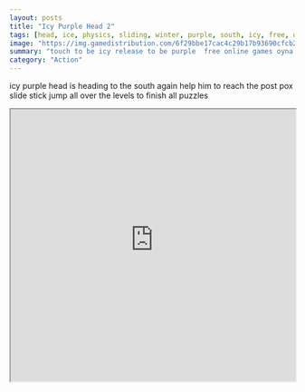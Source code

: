 ```yaml
---
layout: posts
title: "Icy Purple Head 2"
tags: [head, ice, physics, sliding, winter, purple, south, icy, free, online, games, oyna, game, free, games, play, play, games]
image: "https://img.gamedistribution.com/6f29bbe17cac4c29b17b93690cfcb247.jpg"
summary: "touch to be icy release to be purple  free online games oyna game free games play play games"
category: "Action"
---
```


icy purple head is heading to the south again help him to reach the post pox slide stick jump all over the levels to finish all puzzles

<iframe width="100%" height="480px;" src="https://html5.gamedistribution.com/6f29bbe17cac4c29b17b93690cfcb247/"></iframe>
